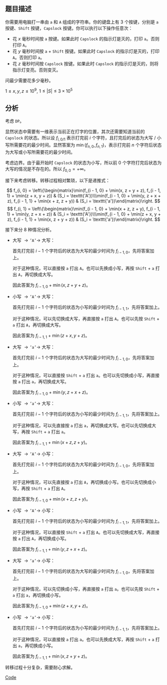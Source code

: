 ## 题目描述

你需要用电脑打一串由 `a` 和 `A` 组成的字符串。你的键盘上有 $3$ 个按键，分别是 `a` 按键、`Shift` 按键，`Capslock` 按键。你可以执行以下操作任意次：

- 花 $x$ 毫秒时间按 `a` 按键。如果此时 `Capslock` 的指示灯是灭的，打印 `a`。否则打印 `A`。
- 花 $y$ 毫秒时间按 `a` + `Shift` 按键。如果此时 `Capslock` 的指示灯是灭的，打印 `A`。否则打印 `a`。
- 花 $z$ 毫秒时间按 `Capslock` 按键。如果此时 `Capslock` 的指示灯是灭的，则将指示灯变亮。否则变灭。

问最少需要花多少毫秒。

$1 \le x, y, z \le 10^9,\ 1 \le \left| S \right| \le 3 \times 10^5$

## 分析

考虑 `DP`。

显然状态中需要有一维表示当前正在打字的位置，其次还需要知道当前的 `Capslock` 的状态。所以设 $f_{i, 0/1}$ 表示打完前 $i$ 个字符，且打完后的状态为大写 / 小写所需要花的最少时间。显然答案为 $\min(f_{n, 0},f_{n,1})$，表示打完前 $n$ 个字符后状态为大写或小写所需要花的最少时间。

考虑边界。由于最开始时 `Capslock` 的状态为小写，所以前 $0$ 个字符打完后状态为大写的情况是不存在的。所以 $f_{0, 0} = +\infty$。

接下来考虑转移。转移过程相对繁琐，以下是递推式：

$$
f_{i, 0} = \left\{\begin{matrix}\min(f_{i - 1, 0} + \min(x, z + y + z), f_{i - 1, 1} + \min(z + x, y + z)) & (S_i = \texttt{'A'})\\\min(f_{i - 1, 0} + \min(y, z + x + z), f_{i - 1, 1} + \min(x + z, z + y)) & (S_i = \texttt{'a'})\end{matrix}\right.
$$
$$
f_{i, 1} = \left\{\begin{matrix}\min(f_{i - 1, 0} + \min(x + z, z + y), f_{i - 1, 1} + \min(y, z + x + z))  & (S_i = \texttt{'A'})\\\min(f_{i - 1, 0} + \min(z + x, y + z), f_{i - 1, 1} + \min(x, z + y + z))  & (S_i = \texttt{'a'})\end{matrix}\right.
$$

接下来分 $8$ 种情况分析。

- 大写 $\to \texttt{'A'} \to$ 大写：
  
  首先打完前 $i - 1$ 个字符后的状态为大写的最少时间为 $f_{i - 1, 0}$，先将答案加上。
  
  对于这种情况，可以直接按 `a` 打出 `A`。也可以先换成小写，再按 `Shift` + `a` 打出 `A`，再切换成大写。
  
  因此答案为 $f_{i - 1, 0} + \min(x, z + y + z)$。
- 小写 $\to \texttt{'A'} \to$ 大写：
  
  首先打完前 $i - 1$ 个字符后的状态为小写的最少时间为 $f_{i - 1, 1}$，先将答案加上。
  
  对于这种情况，可以先切换成大写，再直接按 `a` 打出 `A`。也可以先按 `Shift` + `a` 打出 `A`，再切换成大写。
  
  因此答案为 $f_{i - 1, 1} + \min(z + x, y + z)$。
- 大写 $\to \texttt{'a'} \to$ 大写：
  
  首先打完前 $i - 1$ 个字符后的状态为大写的最少时间为 $f_{i - 1, 0}$，先将答案加上。
  
  对于这种情况，可以直接按 `Shift` + `a` 打出 `a`。也可以先切换成小写，再直接按 `a` 打出 `a`，再切换成大写。
  
  因此答案为 $f_{i - 1, 0} + \min(y, z + x + z)$。
- 小写 $\to \texttt{'a'} \to$ 大写：
  
  首先打完前 $i - 1$ 个字符后的状态为小写的最少时间为 $f_{i - 1, 1}$，先将答案加上。
  
  对于这种情况，可以先直接按 `a` 打出 `a`，再切换成大写。也可以先切换成大写，再按 `Shift` + `a` 打出 `a`。
  
  因此答案为 $f_{i - 1, 1} + \min(x + z, z + y)$。
- 大写 $\to \texttt{'A'} \to$ 小写：
  
  首先打完前 $i - 1$ 个字符后的状态为大写的最少时间为 $f_{i - 1, 0}$，先将答案加上。
  
  对于这种情况，可以先直接按 `a` 打出 `A`，再切换成小写。也可以先切换成小写，再按 `Shift` + `a` 打出 `A`。
  
  因此答案为 $f_{i - 1, 0} + \min(x + z, z + y)$。
- 小写 $\to \texttt{'A'} \to$ 小写：
  
  首先打完前 $i - 1$ 个字符后的状态为小写的最少时间为 $f_{i - 1, 1}$，先将答案加上。
  
  对于这种情况，可以直接按 `Shift` + `a` 打出 `A`。也可以先切换成大写，再直接按 `a` 打出 `A`，再切换成小写。
  
  因此答案为 $f_{i - 1, 1} + \min(y, z + x + z)$。
- 大写 $\to \texttt{'a'} \to$ 小写：
  
  首先打完前 $i - 1$ 个字符后的状态为大写的最少时间为 $f_{i - 1, 0}$，先将答案加上。
  
  对于这种情况，可以先切换成小写，再直接按 `a` 打出 `a`。也可以先按 `Shift` + `a` 打出 `a`，再切换成小写。
  
  因此答案为 $f_{i - 1, 0} + \min(z + x, y + z)$。
- 小写 $\to \texttt{'a'} \to$ 小写：
  
  首先打完前 $i - 1$ 个字符后的状态为小写的最少时间为 $f_{i - 1, 1}$，先将答案加上。
  
  对于这种情况，可以直接按 `a` 打出 `a`。也可以先换成大写，再按 `Shift` + `a` 打出 `a`，再切换成小写。
  
  因此答案为 $f_{i - 1, 1} + \min(x, z + y + z)$。

转移过程十分复杂，需要耐心求解。

[$\text{Code}$](https://www.luogu.com.cn/paste/dbjn6a4p)
